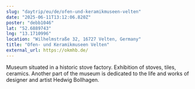 ```yaml
---
slug: "daytrip/eu/de/ofen-und-keramikmuseen-velten"
date: "2025-06-11T13:12:06.820Z"
poster: "debb1046"
lat: "52.6889743"
lng: "13.1710996"
location: "Wilhelmstraße 32, 16727 Velten, Germany"
title: "Ofen- und Keramikmuseen Velten"
external_url: https://okmhb.de/
---
```

Museum situated in a historic stove factory. Exhibition of stoves, tiles, ceramics. Another part of the museum is dedicated to the life and works of designer and artist Hedwig Bollhagen.